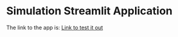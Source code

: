 # Simulation Streamlit Application 
The link to the app is: [Link to test it out](https://wardsimulationdd.streamlit.app/)
